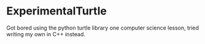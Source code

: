 # ExperimentalTurtle
Got bored using the python turtle library one computer science lesson, tried writing my own in C++ instead.
